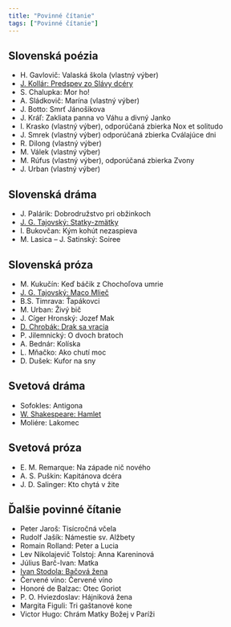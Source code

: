 ```yaml
---
title: "Povinné čítanie"
tags: ["Povinné čítanie"]
---
```


## Slovenská poézia

- H. Gavlovič: Valaská škola (vlastný výber)
- [J. Kollár: Predspev zo Slávy dcéry](lit/povinné-čítanie/jan-kollar.md)
- S. Chalupka: Mor ho!
- A. Sládkovič: Marína (vlastný výber)
- J. Botto: Smrť Jánošikova
- J. Kráľ: Zakliata panna vo Váhu a divný Janko
- I. Krasko (vlastný výber), odporúčaná zbierka Nox et solitudo
- J. Smrek (vlastný výber) odporúčaná zbierka Cválajúce dni
- R. Dilong (vlastný výber)
- M. Válek (vlastný výber)
- M. Rúfus (vlastný výber), odporúčaná zbierka Zvony
- J. Urban (vlastný výber)

## Slovenská dráma

- J. Palárik: Dobrodružstvo pri obžinkoch
- [J. G. Tajovský: Statky-zmätky](lit/povinné-čítanie/j-g-tajovsky.md)
- I. Bukovčan: Kým kohút nezaspieva
- M. Lasica – J. Satinský: Soiree

## Slovenská próza

- M. Kukučín: Keď báčik z Chochoľova umrie
- [J. G. Tajovský: Maco Mlieč](lit/povinné-čítanie/j-g-tajovsky.md)
- B.S. Timrava: Ťapákovci
- M. Urban: Živý bič
- J. Cíger Hronský: Jozef Mak
- [D. Chrobák: Drak sa vracia](lit/povinné-čítanie/dobroslav-chrobak.md)
- P. Jilemnický: O dvoch bratoch
- A. Bednár: Kolíska
- L. Mňačko: Ako chutí moc
- D. Dušek: Kufor na sny

## Svetová dráma

- Sofokles: Antigona
- [W. Shakespeare: Hamlet](lit/povinné-čítanie/william-shakespeare.md)
- Moliére: Lakomec

## Svetová próza

- E. M. Remarque: Na západe nič nového
- A. S. Puškin: Kapitánova dcéra
- J. D. Salinger: Kto chytá v žite

## Ďalšie povinné čítanie

- Peter Jaroš: Tisícročná včela
- Rudolf Jašík: Námestie sv. Alžbety
- Romain Rolland: Peter a Lucia
- Lev Nikolajevič Tolstoj: Anna Kareninová
- Július Barč-Ivan: Matka
- [Ivan Stodola: Bačová žena](lit/povinné-čítanie/ivan-stodola.md)
- Červené víno: Červené víno
- Honoré de Balzac: Otec Goriot
- P. O. Hviezdoslav: Hájniková žena
- Margita Figuli: Tri gaštanové kone
- Victor Hugo: Chrám Matky Božej v Paríži